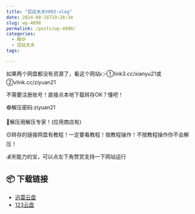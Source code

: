 ```yaml
---
title: "昆廷夫夫V093-vlog"
date: 2024-08-16T19:28:34
slug: wp-4898
permalink: /posts/wp-4898/
categories:
  - 精华
  - 昆廷夫夫
tags:

---
```


如果两个网盘都没有资源了，看这个网站👉①link3.cc/xianyu21或②vlink.cc/ziyuan21

不需要注册账号！直接点本地下载转存OK？懂吧！

🟢解压密码:ziyuan21

🔵解压用解压专家！(应用商店有)

🟡转存的链接网盘有教程！一定要看教程！按教程操作！不按教程操作你不会解压！

💰🈶能力的宝，可以点左下角赞赏支持一下网站运行

## 📦 下载链接
- [迅雷云盘](https://blziyuan21.com/pay-download/4898?key=abfc76f731&down_id=0)
- [123云盘](https://blziyuan21.com/pay-download/4898?key=abfc76f731&down_id=1)

